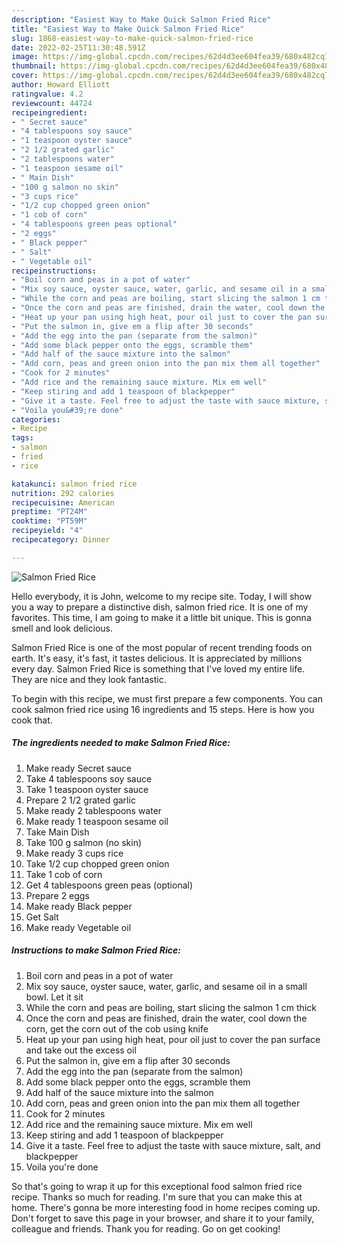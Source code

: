 ```yaml
---
description: "Easiest Way to Make Quick Salmon Fried Rice"
title: "Easiest Way to Make Quick Salmon Fried Rice"
slug: 1868-easiest-way-to-make-quick-salmon-fried-rice
date: 2022-02-25T11:30:48.591Z
image: https://img-global.cpcdn.com/recipes/62d4d3ee604fea39/680x482cq70/salmon-fried-rice-recipe-main-photo.jpg
thumbnail: https://img-global.cpcdn.com/recipes/62d4d3ee604fea39/680x482cq70/salmon-fried-rice-recipe-main-photo.jpg
cover: https://img-global.cpcdn.com/recipes/62d4d3ee604fea39/680x482cq70/salmon-fried-rice-recipe-main-photo.jpg
author: Howard Elliott
ratingvalue: 4.2
reviewcount: 44724
recipeingredient:
- " Secret sauce"
- "4 tablespoons soy sauce"
- "1 teaspoon oyster sauce"
- "2 1/2 grated garlic"
- "2 tablespoons water"
- "1 teaspoon sesame oil"
- " Main Dish"
- "100 g salmon no skin"
- "3 cups rice"
- "1/2 cup chopped green onion"
- "1 cob of corn"
- "4 tablespoons green peas optional"
- "2 eggs"
- " Black pepper"
- " Salt"
- " Vegetable oil"
recipeinstructions:
- "Boil corn and peas in a pot of water"
- "Mix soy sauce, oyster sauce, water, garlic, and sesame oil in a small bowl. Let it sit"
- "While the corn and peas are boiling, start slicing the salmon 1 cm thick"
- "Once the corn and peas are finished, drain the water, cool down the corn, get the corn out of the cob using knife"
- "Heat up your pan using high heat, pour oil just to cover the pan surface and take out the excess oil"
- "Put the salmon in, give em a flip after 30 seconds"
- "Add the egg into the pan (separate from the salmon)"
- "Add some black pepper onto the eggs, scramble them"
- "Add half of the sauce mixture into the salmon"
- "Add corn, peas and green onion into the pan mix them all together"
- "Cook for 2 minutes"
- "Add rice and the remaining sauce mixture. Mix em well"
- "Keep stiring and add 1 teaspoon of blackpepper"
- "Give it a taste. Feel free to adjust the taste with sauce mixture, salt, and blackpepper"
- "Voila you&#39;re done"
categories:
- Recipe
tags:
- salmon
- fried
- rice

katakunci: salmon fried rice 
nutrition: 292 calories
recipecuisine: American
preptime: "PT24M"
cooktime: "PT59M"
recipeyield: "4"
recipecategory: Dinner

---
```



![Salmon Fried Rice](https://img-global.cpcdn.com/recipes/62d4d3ee604fea39/680x482cq70/salmon-fried-rice-recipe-main-photo.jpg)

Hello everybody, it is John, welcome to my recipe site. Today, I will show you a way to prepare a distinctive dish, salmon fried rice. It is one of my favorites. This time, I am going to make it a little bit unique. This is gonna smell and look delicious.

Salmon Fried Rice is one of the most popular of recent trending foods on earth. It's easy, it's fast, it tastes delicious. It is appreciated by millions every day. Salmon Fried Rice is something that I've loved my entire life. They are nice and they look fantastic.




To begin with this recipe, we must first prepare a few components. You can cook salmon fried rice using 16 ingredients and 15 steps. Here is how you cook that.

<!--inarticleads1-->

##### The ingredients needed to make Salmon Fried Rice:

1. Make ready  Secret sauce
1. Take 4 tablespoons soy sauce
1. Take 1 teaspoon oyster sauce
1. Prepare 2 1/2 grated garlic
1. Make ready 2 tablespoons water
1. Make ready 1 teaspoon sesame oil
1. Take  Main Dish
1. Take 100 g salmon (no skin)
1. Make ready 3 cups rice
1. Take 1/2 cup chopped green onion
1. Take 1 cob of corn
1. Get 4 tablespoons green peas (optional)
1. Prepare 2 eggs
1. Make ready  Black pepper
1. Get  Salt
1. Make ready  Vegetable oil




<!--inarticleads2-->

##### Instructions to make Salmon Fried Rice:

1. Boil corn and peas in a pot of water
1. Mix soy sauce, oyster sauce, water, garlic, and sesame oil in a small bowl. Let it sit
1. While the corn and peas are boiling, start slicing the salmon 1 cm thick
1. Once the corn and peas are finished, drain the water, cool down the corn, get the corn out of the cob using knife
1. Heat up your pan using high heat, pour oil just to cover the pan surface and take out the excess oil
1. Put the salmon in, give em a flip after 30 seconds
1. Add the egg into the pan (separate from the salmon)
1. Add some black pepper onto the eggs, scramble them
1. Add half of the sauce mixture into the salmon
1. Add corn, peas and green onion into the pan mix them all together
1. Cook for 2 minutes
1. Add rice and the remaining sauce mixture. Mix em well
1. Keep stiring and add 1 teaspoon of blackpepper
1. Give it a taste. Feel free to adjust the taste with sauce mixture, salt, and blackpepper
1. Voila you&#39;re done




So that's going to wrap it up for this exceptional food salmon fried rice recipe. Thanks so much for reading. I'm sure that you can make this at home. There's gonna be more interesting food in home recipes coming up. Don't forget to save this page in your browser, and share it to your family, colleague and friends. Thank you for reading. Go on get cooking!
